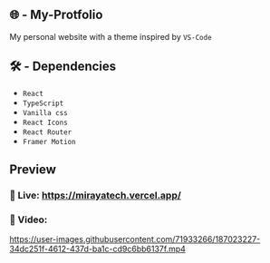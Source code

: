 ## 🌐 - My-Protfolio
My personal website with a theme inspired by `VS-Code`


## 🛠️ - Dependencies 

* `React`
* `TypeScript`
* `Vanilla css`
* `React Icons`
* `React Router`
* `Framer Motion`


## Preview

### 📎 Live: https://mirayatech.vercel.app/

### 🎥 Video:

https://user-images.githubusercontent.com/71933266/187023227-34dc251f-4612-437d-ba1c-cd9c6bb6137f.mp4

